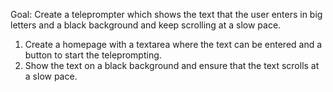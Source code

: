 
Goal: Create a teleprompter which shows the text that the user enters in big letters and a black background and keep scrolling at a slow pace.

1) Create a homepage with a textarea where the text can be entered and a button to start the teleprompting.
2) Show the text on a black background and ensure that the text scrolls at a slow pace. 
